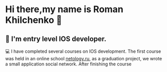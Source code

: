 # Hi there,my name is Roman Khilchenko :wave:

## :link: I'm entry level IOS developer.
:computer: I have completed several courses on IOS development. The first course was held in an online school [netology.ru](https://netology.ru/backend/api/user/programs/24899/pdf_certificate), as a graduation project, we wrote a small application social network. After finishing the course  
